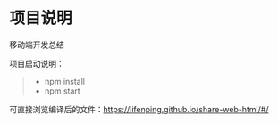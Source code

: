 # 项目说明
移动端开发总结


项目启动说明：
>* npm install
>* npm start

可直接浏览编译后的文件：https://lifenping.github.io/share-web-html/#/
